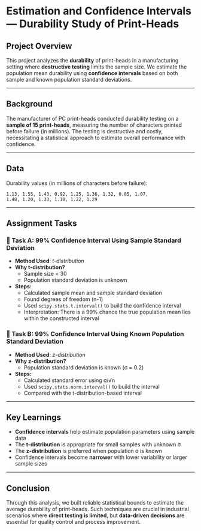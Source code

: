 
# Estimation and Confidence Intervals — Durability Study of Print-Heads

## Project Overview

This project analyzes the **durability** of print-heads in a manufacturing setting where **destructive testing** limits the sample size. We estimate the population mean durability using **confidence intervals** based on both sample and known population standard deviations.

---

## Background

The manufacturer of PC print-heads conducted durability testing on a **sample of 15 print-heads**, measuring the number of characters printed before failure (in millions). The testing is destructive and costly, necessitating a statistical approach to estimate overall performance with confidence.

---

## Data

Durability values (in millions of characters before failure):

```
1.13, 1.55, 1.43, 0.92, 1.25, 1.36, 1.32, 0.85, 1.07,
1.48, 1.20, 1.33, 1.18, 1.22, 1.29
```

---

## Assignment Tasks

### 🔹 Task A: 99% Confidence Interval Using Sample Standard Deviation

- **Method Used**: *t-distribution*
- **Why t-distribution?**
  - Sample size < 30
  - Population standard deviation is unknown
- **Steps:**
  - Calculated sample mean and sample standard deviation
  - Found degrees of freedom (n-1)
  - Used `scipy.stats.t.interval()` to build the confidence interval
  - Interpretation: There is a 99% chance the true population mean lies within the constructed interval

### 🔹 Task B: 99% Confidence Interval Using Known Population Standard Deviation

- **Method Used**: *z-distribution*
- **Why z-distribution?**
  - Population standard deviation is known (σ = 0.2)
- **Steps:**
  - Calculated standard error using σ/√n
  - Used `scipy.stats.norm.interval()` to build the interval
  - Compared with the t-distribution-based interval

---

## Key Learnings

- **Confidence intervals** help estimate population parameters using sample data
- The **t-distribution** is appropriate for small samples with unknown σ
- The **z-distribution** is preferred when population σ is known
- Confidence intervals become **narrower** with lower variability or larger sample sizes

---

## Conclusion

Through this analysis, we built reliable statistical bounds to estimate the average durability of print-heads. Such techniques are crucial in industrial scenarios where **direct testing is limited**, but **data-driven decisions** are essential for quality control and process improvement.